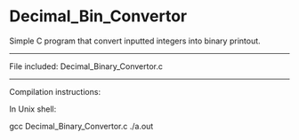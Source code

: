 # Decimal_Bin_Convertor
Simple C program that convert inputted integers into binary printout.

**************
File included:
Decimal_Binary_Convertor.c

**************
Compilation instructions:

In Unix shell:

gcc Decimal_Binary_Convertor.c
./a.out
